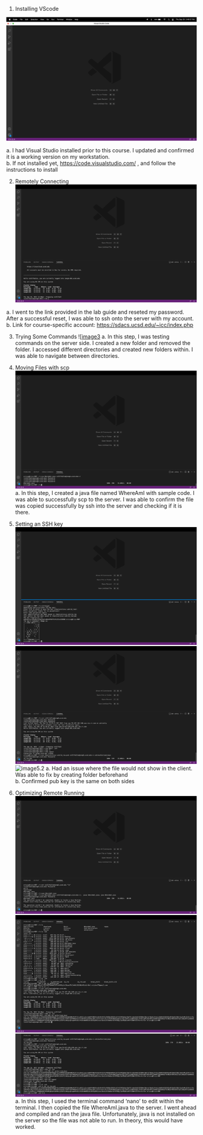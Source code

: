 1. Installing VScode 

![image1](https://github.com/air-wickvu/cse15l-lab-reports/blob/main/images/week-1-lab-report-image1.png) 

a. I had Visual Studio installed prior to this course. I updated and confirmed it is a working version on my workstation. <br />
b. If not installed yet, https://code.visualstudio.com/ , and follow the instructions to install 
  
2. Remotely Connecting
![image2](https://github.com/air-wickvu/cse15l-lab-reports/blob/main/images/week-1-lab-report-image2.png)

a. I went to the link provided in the lab guide and reseted my password. After a successful reset, I was able to ssh onto the server with my account. <br />
b. Link for course-specific account: https://sdacs.ucsd.edu/~icc/index.php
  
3. Trying Some Commands
![[image3](https://github.com/air-wickvu/cse15l-lab-reports/blob/main/images/week-1-lab-report-image3.png)
a. In this step, I was testing commands on the server side. I created a new folder and removed the folder. I accessed different directories and created new folders within. I was able to navigate between directories. 
  
4. Moving Files with scp
![image4](https://github.com/air-wickvu/cse15l-lab-reports/blob/main/images/week-1-lab-report-image4.png)
a. In this step, I created a java file named WhereAmI with sample code. I was able to successfully scp to the server. I was able to confirm the file was copied successfully by ssh into the server and checking if it is there. 

5. Setting an SSH key 
![image5](https://github.com/air-wickvu/cse15l-lab-reports/blob/main/images/week-1-lab-report-image5.png)
![image5.1](https://github.com/air-wickvu/cse15l-lab-reports/blob/main/images/week-1-lab-report-image5.1.png)
![image5.2](https://github.com/air-wickvu/cse15l-lab-reports/blob/main/images/week-1-lab-report-image5.2.png)
a. Had an issue where the file would not show in the client. Was able to fix by creating folder beforehand <br />
b. Confirmed pub key is the same on both sides
6. Optimizing Remote Running
![image6](https://github.com/air-wickvu/cse15l-lab-reports/blob/main/images/week-1-lab-report-image6.png)
![image6.1](https://github.com/air-wickvu/cse15l-lab-reports/blob/main/images/week-1-lab-report-image6.1.png)
![image6.2](https://github.com/air-wickvu/cse15l-lab-reports/blob/main/images/week-1-lab-report-image6.2.png)
a. In this step, I used the terminal command ‘nano’ to edit within the terminal. I then copied the file WhereAmI.java to the server. I went ahead and compiled and ran the java file. Unfortunately, java is not installed on the server so the file was not able to run. In theory, this would have worked. 







